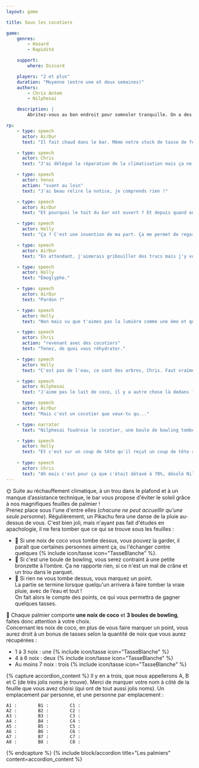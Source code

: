 ```yaml
---
layout: game

title: Sous les cocotiers

game:
    genres:
        - Hasard
        - Rapidité

    support:
        where: Discord

    players: "2 et plus"
    duration: "Moyenne (entre une et deux semaines)"
    authors:
        - Chris Antem
        - Nilphesai

    description: |
        Abritez-vous au bon endroit pour somnoler tranquille. On a des boules de bowling pour les insomniaques.

rp:
    - type: speech
      actor: AirDur
      text: "Il fait chaud dans le bar. Même notre stock de tasse de feu commence à fondre."

    - type: speech
      actor: Chris
      text: "J'ai délégué la réparation de la climatisation mais ça ne semble pas porter ses fruits."

    - type: speech
      actor: Venus
      action: "suant au loin"
      text: "J'ai beau relire la notice, je comprends rien !"

    - type: speech
      actor: AirDur
      text: "Et pourquoi le toit du bar est ouvert ? Et depuis quand on a un toit ouvrable ?"

    - type: speech
      actor: Holly
      text: "Ça ? C'est une invention de ma part. Ça me permet de regarder les étoiles à 4h du matin. Il se trouve que maladroitement j'ai oublié de refermer le toit avant que le jour se lève. Ce sont des choses qui arrivent."

    - type: speech
      actor: AirDur
      text: "En attendant, j'aimerais gribouiller des trucs mais j'y vois rien à cause de toute cette lumière."

    - type: speech
      actor: Holly
      text: "Émoglyphe."

    - type: speech
      actor: AirDur
      text: "Pardon ?"

    - type: speech
      actor: Holly
      text: "Non mais vu que t'aimes pas la lumière comme une émo et que glyphe c'est la représentation genre d'une lettre..."

    - type: speech
      actor: Chris
      action: "revenant avec des cocotiers"
      text: "Tenez, de quoi vous réhydrater."

    - type: speech
      actor: Holly
      text: "C'est pas de l'eau, ce sont des arbres, Chris. Faut vraiment que tu arrêtes tes jeux de mots croisés. Même Arma trouverait pas la référence."

    - type: speech
      actor: Nilphesai
      text: "J'aime pas le lait de coco, il y a autre chose là dedans ?"

    - type: speech
      actor: AirDur
      text: "Mais c'est un cocotier que veux-tu qu..."

    - type: narrator
      text: "Nilphesai foudroie le cocotier, une boule de bowling tombe alors sur sa tête et l'assomme"

    - type: speech
      actor: Holly
      text: "Et c'est sur un coup de tête qu'il reçut un coup de tête avec son coup de chaleur ! Dommage pour le joueur français..."
      
    - type: speech
      actor: Chris
      text: "Ah mais c'est pour ça que c'était détaxé à 70%, désolé Nilph."
---
```


🌞 Suite au réchauffement climatique, à un trou dans le plafond et à un manque d’assistance technique, le bar vous propose d'éviter le soleil grâce à nos magnifiques feuilles de palmier !  
Prenez place sous l'une d'entre elles (*chacune ne peut accueillir qu'une seule personne*). Régulièrement, un Pikachu fera une danse de la pluie au-dessus de vous. C'est bien joli, mais n'ayant pas fait d'études en apachologie, il ne fera tomber que ce qui se trouve sous les feuilles :  
- 🥥 Si une noix de coco vous tombe dessus, vous pouvez la garder, il paraît que certaines personnes aiment ça, ou l'échanger contre quelques {% include icon/tasse icon="TasseBlanche" %}.  
- 🎳 Si c'est une boule de bowling, vous serez contraint à une petite bronzette à l’ombre. Ça ne rapporte rien, si ce n'est un mal de crâne et un trou dans le parquet.  
- 🍃 Si rien ne vous tombe dessus, vous marquez un point.  
La partie se termine lorsque quelqu'un arrivera à faire tomber la vraie pluie, avec de l’eau et tout !  
On fait alors le compte des points, ce qui vous permettra de gagner quelques tasses.

🌴 Chaque palmier comporte **une noix de coco** et **3 boules de bowling**, faites donc attention à votre choix.  
Concernant les noix de coco, en plus de vous faire marquer un point, vous aurez droit à un bonus de tasses selon la quantité de noix que vous aurez récupérées :  
- 1 à 3 noix : une {% include icon/tasse icon="TasseBlanche" %}  
- 4 à 6 noix : deux {% include icon/tasse icon="TasseBlanche" %}  
- Au moins 7 noix : trois {% include icon/tasse icon="TasseBlanche" %}

{% capture accordion_content %}
Il y en a trois, que nous appellerons A, B et C (de très jolis noms je trouve). Merci de marquer votre nom à côté de la feuille que vous avez choisi (qui ont de tout aussi jolis noms). Un emplacement par personne, et une personne par emplacement :  
```
A1 :        B1 :        C1 :
A2 :        B2 :        C2 :
A3 :        B3 :        C3 :
A4 :        B4 :        C4 :
A5 :        B5 :        C5 :
A6 :        B6 :        C6 :
A7 :        B7 :        C7 :
A8 :        B8 :        C8 :
```
{% endcapture %}
{% include block/accordion title="Les palmiers" content=accordion_content %}
